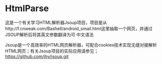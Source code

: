 # HtmlParse
这是一个有关学习HTML解析器Jsoup项目，项目是从http://f.cnweak.com/Bashell/android_smail.html这里抽取一个网页，并通过JSOUP解析后将其英文参数翻译为可
中文语法

Jsoup是一个高效率的HTML网页解析器，可配合cookies技术实现无缝对接解析HTML网页；有关Jsoup项目的实际应用请参见；https://github.com/jhy/jsoup.git
